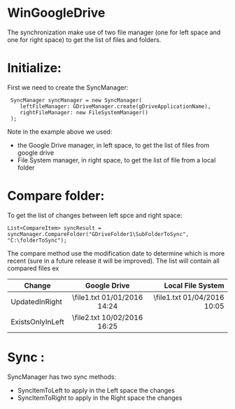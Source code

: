 # WinGoogleDrive
The synchronization make use of two file manager (one for left space and one for right space) to get the list of files and folders.

Initialize:
=======
First we need to create the SyncManager:
```
 SyncManager syncManager = new SyncManager(
    leftFileManager: GDriveManager.create(gDriveApplicationName),
    rightFileManager: new FileSystemManager()
 );
 ```
 Note in the example above we used:
 * the Google Drive manager, in left space, to get the list of files from google drive
 * File System manager, in right space, to get the list of file from a local folder

Compare folder: 
=======
To get the list of changes between left spce and right space:
```
List<CompareItem> syncResult = syncManager.CompareFolder("GDriveFolder1\SubFolderToSync", "C:\folderToSync");
```
The compare method use the modification date to determine which is more recent (sure in a future release it will be improved).
The list will contain all compared files ex

| Change           | Google Drive                | Local File System           |
| ---------------- |:---------------------------:| ---------------------------:|
| UpdatedInRight   | \file1.txt 01/01/2016 14:24 | \file1.txt 01/04/2016 10:05 |
| ExistsOnlyInLeft | \file2.txt 10/02/2016 16:25 |                             |



Sync :
=======
SyncManager has two sync methods:
* SyncItemToLeft to apply in the Left space the changes
* SyncItemToRight to apply in the Right space the changes
